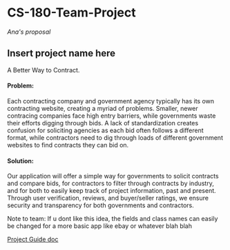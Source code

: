 # CS-180-Team-Project
*Ana's proposal*

## Insert project name here 
A Better Way to Contract.

#### Problem: 
Each contracting company and government agency typically has its own contracting website, creating a myriad of problems. Smaller, newer contracing
companies face high entry barriers, while governments waste their efforts digging through bids. A lack of standardization creates confusion for 
soliciting agencies as each bid often follows a different format, while contractors need to dig through loads of different government websites to find
contracts they can bid on. 

#### Solution: 
Our application will offer a simple way for governments to solicit contracts and compare bids, for contractors to filter through contracts 
by industry, and for both to easily keep track of project information, past and present. Through user verification, reviews, and buyer/seller ratings,
we ensure security and transparency for both governments and
contractors.

Note to team: If u dont like this idea, the fields and class names can easily be changed for a more basic app like ebay or whatever
blah blah

[Project Guide doc](https://docs.google.com/document/d/1TrToqI1D0JqabIITiFDCbOp5mhsz4vfsDnJ16f8bZbs/edit?tab=t.0)
